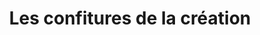 ---
title: "Les confitures de la création"
url: /passy/les-confitures-de-la-creation/
shop: shop
---